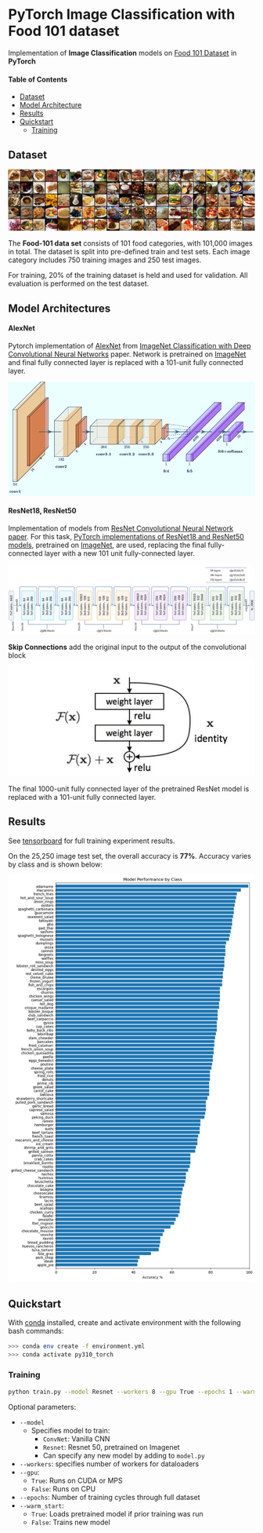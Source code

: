 # PyTorch Image Classification with Food 101 dataset

Implementation of **Image Classification** models on [Food 101 Dataset](https://data.vision.ee.ethz.ch/cvl/datasets_extra/food-101/) in **PyTorch**

#### Table of Contents
- [Dataset](#dataset)
- [Model Architecture](#model-architecture)
- [Results](#results)
- [Quickstart](#quickstart)
    - [Training](#training)



## Dataset

![Food-101 Data Set](images/food-101.jpg)


The **Food-101 data set** consists of 101 food categories, with 101,000 images in total. The dataset is split into pre-defined train and test sets. Each image category includes 750 training images and 250 test images. 

For training, 20% of the training dataset is held and used for validation. All evaluation is performed on the test dataset. 

## Model Architectures

#### AlexNet
Pytorch implementation of [AlexNet](https://pytorch.org/vision/stable/models/alexnet.html) from [ImageNet Classification with Deep Convolutional Neural Networks](https://papers.nips.cc/paper/2012/hash/c399862d3b9d6b76c8436e924a68c45b-Abstract.html) paper. Network is pretrained on [ImageNet](https://image-net.org) and final fully connected layer is replaced with a 101-unit fully connected layer.

![AlexNet](images/AlexNet.png)
#### ResNet18, ResNet50
Implementation of models from [ResNet Convolutional Neural Network paper](https://arxiv.org/abs/1512.03385). For this task, [PyTorch implementations of ResNet18 and  ResNet50 models](https://pytorch.org/vision/stable/models/resnet.html), pretrained on [ImageNet](https://image-net.org), are used, replacing the final fully-connected layer with a new 101 unit fully-connected layer. 


![ResNet50 Architecture](images/resnet50.jpg)

**Skip Connections** add the original input to the output of the convolutional block
![Skip Connection](images/skip_connection.jpg)

The final 1000-unit fully connected layer of the pretrained ResNet model is replaced with a 101-unit fully connected layer.

## Results
See [tensorboard](https://tensorboard.dev/experiment/9sZqKSmnSnK6UQJbNExzlQ/#scalars&run=alexnet&runSelectionState=eyJhbGV4bmV0Ijp0cnVlLCJyZXNuZXQxOCI6dHJ1ZX0%3D&_smoothingWeight=0) for full training experiment results. 


On the 25,250 image test set, the overall accuracy is **77%**. Accuracy varies by class and is shown below:

![Test Accuracy](images/test_acc_by_class.png)


## Quickstart

With [conda](https://docs.conda.io/en/main/miniconda.html) installed, create and activate environment with the following bash commands:
```bash
>>> conda env create -f environment.yml
>>> conda activate py310_torch
```

### Training

```bash
python train.py --model Resnet --workers 8 --gpu True --epochs 1 --warm_start True
```
Optional parameters: 
- `--model`
    - Specifies model to train: 
        - `ConvNet`: Vanilla CNN 
        - `Resnet`: Resnet 50, pretrained on Imagenet
        - Can specify any new model by adding to `model.py`
- `--workers`: specifies number of workers for dataloaders
- `--gpu`: 
    - `True`: Runs on CUDA or MPS
    - `False`: Runs on CPU
- `--epochs`: Number of training cycles through full dataset
- `--warm_start`:
    - `True`: Loads pretrained model if prior training was run
    - `False`: Trains new model
